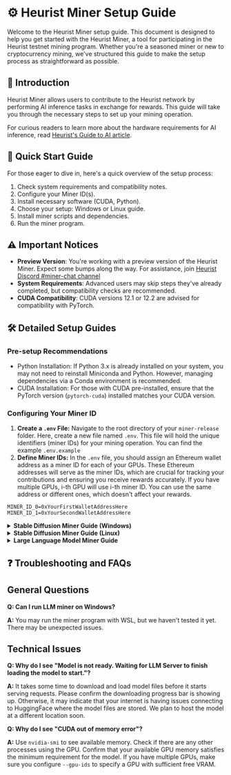 # ⚙️ Heurist Miner Setup Guide

Welcome to the Heurist Miner setup guide. This document is designed to help you get started with the Heurist Miner, a tool for participating in the Heurist testnet mining program. Whether you're a seasoned miner or new to cryptocurrency mining, we've structured this guide to make the setup process as straightforward as possible.

## 📖 Introduction

Heurist Miner allows users to contribute to the Heurist network by performing AI inference tasks in exchange for rewards. This guide will take you through the necessary steps to set up your mining operation.

For curious readers to learn more about the hardware requirements for AI inference, read [Heurist's Guide to AI article](https://heuristai.medium.com/heurists-guide-to-ai-beginner-s-series-part-2-db77458a62dd).

## 🚀 Quick Start Guide

For those eager to dive in, here's a quick overview of the setup process:

1. Check system requirements and compatibility notes.
2. Configure your Miner ID(s).
3. Install necessary software (CUDA, Python).
4. Choose your setup: Windows or Linux guide.
5. Install miner scripts and dependencies.
6. Run the miner program.

## ⚠️ Important Notices

- **Preview Version**: You're working with a preview version of the Heurist Miner. Expect some bumps along the way. For assistance, join [Heurist Discord #miner-chat channel]( https://discord.com/invite/heuristai)
- **System Requirements**: Advanced users may skip steps they've already completed, but compatibility checks are recommended.
- **CUDA Compatibility**: CUDA versions 12.1 or 12.2 are advised for compatibility with PyTorch.

## 🛠️ Detailed Setup Guides

### Pre-setup Recommendations

- Python Installation: If Python 3.x is already installed on your system, you may not need to reinstall Miniconda and Python. However, managing dependencies via a Conda environment is recommended.
- CUDA Installation: For those with CUDA pre-installed, ensure that the PyTorch version (`pytorch-cuda`) installed matches your CUDA version.


### Configuring Your Miner ID

1. **Create a `.env` File:** Navigate to the root directory of your `miner-release` folder. Here, create a new file named `.env`. This file will hold the unique identifiers (miner IDs) for your mining operation. You can find the example `.env.example`
2. **Define Miner IDs:** In the `.env` file, you should assign an Ethereum wallet address as a miner ID for each of your GPUs. These Ethereum addresses will serve as the miner IDs, which are crucial for tracking your contributions and ensuring you receive rewards accurately. If you have multiple GPUs, i-th GPU will use i-th miner ID. You can use the same address or different ones, which doesn't affect your rewards.

```plaintext
MINER_ID_0=0xYourFirstWalletAddressHere
MINER_ID_1=0xYourSecondWalletAddressHere
```
<details>
<summary><b>Stable Diffusion Miner Guide (Windows)</b></summary>

#### Step 1. (Optional) Update GPU drivers

1. Go to the [NVIDIA Driver Downloads](https://www.nvidia.com/Download/index.aspx) page.

2. Select your GPU model and OS.

3. Download and install the latest driver. Restart your PC if necessary.

#### Step 2. Install Miniconda

1. Download the Miniconda Installer. 
- Visit the [Miniconda Downloads page](https://docs.conda.io/projects/miniconda/en/latest/). 
- Get the latest Windows 64-bit version for Python 3.11.
conda activate pytorch-gpu-python-3-10.
#### Step 3. Create a Conda Environment

1. Open a command prompt (Win + X > “Command Prompt”).

2. Create the Environment:
- Type `conda create --name gpu-3-11 python=3.11` (or choose your Python version).
- Press Enter and wait for the process to finish.

3. Activate the Environment
- Type `conda activate gpu-3-11`

#### Step 4: Install CUDA Toolkit
1. Download and Install CUDA:
- Visit the [CUDA Toolkit 12.1 download page](https://developer.nvidia.com/cuda-12-1-0-download-archive?target_os=Windows&target_arch=x86_64&target_version=11&target_type=exe_local).
- Select your OS version.
- Download and install it by following the prompts.

#### Step 5: Install PyTorch with GPU Support
1. Go to the [PyTorch Install Page](https://pytorch.org/get-started/locally/).
- Set Your Preferences: Choose PyTorch, Conda, CUDA 12.1
- Install PyTorch: Copy the generated command (like `conda install pytorch torchvision torchaudio pytorch-cuda=12.1 -c pytorch -c nvidia`). Paste it in the Command Prompt and hit Enter.

#### Step 6: Download Miner Scripts
1. Run `git clone https://github.com/heurist-network/miner-release` in command prompt. Or Click "Code -> Download ZIP" in this [Github repo - miner-release](https://github.com/heurist-network/miner-release) to download miner scripts.

#### Step 7: Install Dependencies from `requirements.txt`

1. Open Your Command Prompt
- Make sure you're still in your Conda environment. If not, activate it again with `conda activate gpu-3-11`

2. Navigate to `miner-release` folder
- Use the cd command to change directories to where `requirements.txt` is located. For example, `cd C:\Users\YourUsername\Documents\miner-release`.

3. Install Dependencies:
- `Run the command pip install -r requirements.txt`. This command tells pip (Python's package installer) to install all the packages listed in your requirements.txt file.

#### Step 8. Configuring Your Miner ID with a .env File
See the top of this guide.

#### Step 9. Run the miner program
1. Run `python3 sd-miner-v1.x.x.py` (select the latest version of file) in Conda environment command prompt.

2. Type `yes` when the program prompts you to download model files. It will take a while to download all models. The program will start processing automatically once it completes downloading.

#### Step 10. (Optional) Enhancing Your Mining Experience with CLI Options
To optimize and customize your mining operations, you can utilize the following command line interface (CLI) options when starting the miner:

#### `--log-level`
Control the verbosity of the miner's log messages by setting the log level. Available options are `DEBUG`, `INFO` (default), `WARNING`, `ERROR`, and `CRITICAL`.
#### `--auto-confirm`
Automate the download confirmation process, especially useful in automated setups. Use `yes` to auto-confirm or stick with `no` (default) for manual confirmation.
#### `--exclude-sdxl`
Exclude SDXL models. Recommended for Laptop GPUs, 3060, 4060, or if you are running LLM miner alongside SD miner on a same GPU, or if your available VRAM is less than 10GB. SDXL models consumes more resources (and they also earn more rewards). Turning it off will prevent performance issues or crashes on slower GPUs.

**Usage Example:**

To enable debug-level logging and auto-confirm:
```bash
python sd-miner.py --log-level DEBUG --auto-confirm yes
```

To exclude SDXL models:
```bash
python sd-miner.py --exclude-sdxl
```

Congratulations! 🌟 You're now set to serve image generation requests. You don't need to keep it up 24/7. Feel free to close the program whenever you need your GPU like playing video games or streaming videos.

</details>

<details>
<summary><b>Stable Diffusion Miner Guide (Linux)</b></summary>
This guide assumes you're familiar with the terminal and basic Linux commands. Most steps are similar to the Windows setup, with adjustments for Linux-specific commands and environments.

- Python Installation: If Python 3.x is already installed, you can skip the Miniconda installation. However, using Miniconda or Conda to manage dependencies is still recommended.
- CUDA: If CUDA is previously installed, ensure the PyTorch installation matches your CUDA version.

### Step 1. Update GPU drivers (Optional)
- Use your Linux distribution's package manager or download drivers directly from the [NVIDIA Driver Downloads](https://www.nvidia.com/Download/index.aspx). For Ubuntu, you might use commands like `sudo apt update` and `sudo ubuntu-drivers autoinstall`.

### Step 2. Install Miniconda or Conda (Optional)
- Download the Miniconda installer for Linux from the [Miniconda Downloads page](https://docs.anaconda.com/free/miniconda/).
- Use the command line to run the installer.
  
### Step 3. Create a Conda Environment
- Open a terminal.
- Create a new environment with `conda create --name gpu-3-11 python=3.11`.
- Activate the environment using `conda activate gpu-3-11`.

### Step 4: Install CUDA Toolkit
- Install CUDA from the [CUDA Toolkit download page](https://developer.nvidia.com/cuda-12-1-0-download-archive) appropriate for your Linux distribution. Follow the installation instructions provided on the NVIDIA website.

### Step 5: Install PyTorch with GPU Support
- Visit the [PyTorch installation guide](https://pytorch.org/get-started/locally/), set preferences for Linux, Conda, and the appropriate CUDA version.
- Use the provided command in the page, such as `conda install pytorch torchvision torchaudio pytorch-cuda=12.1 -c pytorch -c nvidia`, in your terminal.

### Step 6: Download Miner Scripts
- Use Git to clone the miner scripts repository with `git clone https://github.com/heurist-network/miner-release`. Alternatively, download the ZIP from the GitHub page and extract it.
  
### Step 7: Install Dependencies from requirements.txt
- Ensure you're in the Conda environment (`conda activate gpu-3-11`).
- Navigate to the miner-release directory.
- Install dependencies with `pip install -r requirements.txt`.

### Step 8. Configure your Miner ID
Use `.env` in the miner-release folder to set a unique miner_id for each GPU. (See the top of this guide. This is very important for tracking your contribution!)

### Step 9. Run the miner program
- Execute the miner script with `python3 sd-miner-v1.x.x.py` (select the latest version) in your terminal. Agree to download model files when prompted.

### Step 10. (Optional) Enhancing Your Mining Experience with CLI Options
To optimize and customize your mining operations, you can utilize the following command line interface (CLI) options when starting the miner:

#### `--log-level`
Control the verbosity of the miner's log messages by setting the log level. Available options are `DEBUG`, `INFO` (default), `WARNING`, `ERROR`, and `CRITICAL`.
#### `--auto-confirm`
Automate the download confirmation process, especially useful in automated setups. Use `yes` to auto-confirm or stick with `no` (default) for manual confirmation.
#### `--exclude-sdxl`
Exclude SDXL models. Recommended for Laptop GPUs, 3060, 4060, or if you are running LLM miner alongside SD miner on a same GPU, or if your available VRAM is less than 10GB. SDXL models consumes more resources (and they also earn more rewards). Turning it off will prevent performance issues or crashes on slower GPUs.

**Usage Example:**

To enable debug-level logging and auto-confirm:
```bash
python sd-miner.py --log-level DEBUG --auto-confirm yes
```

To exclude SDXL models:
```bash
python sd-miner.py --exclude-sdxl
```
  
### Additional Linux-Specific Tips:
- Use `screen` or `tmux` to keep the miner running in the background, especially when connected via SSH.

</details>

<details>
<summary><b>Large Language Model Miner Guide</b></summary>

We use [vLLM](https://docs.vllm.ai/en/latest/), a fast and easy-to-use library for LLM inference and serving. We have only tested the miner program on Linux.

### Prerequisites
- Make sure you have CUDA driver installed. We recommend using NVIDIA drivers with CUDA version 12.1 or 12.2. Other versions may probably work fine. Use `nvidia-smi` command to check CUDA version.
- You need enough disk space. You can find model size in [heurist-models repo](https://github.com/heurist-network/heurist-models/blob/main/models.json). Use `df -h` to see available disk space.
- You must be able to access [HuggingFace](https://huggingface.co/) from internet.

### Select a Model ID
LLMs typically consume a large amount of VRAM (Video Memory) of your GPU. Larger models have higher VRAM requirements and also have higher rewards. Read [Miner Guide Docs](https://docs.heurist.ai/guides/miner-guide) to choose a model that fits your hardware.

### Run the Setup Script
```bash
chmod +x llm-miner-starter.sh
./llm-miner-starter.sh <model_id> --miner-id-index 0 --port 8000 --gpu-ids 0
```

`model_id` is mandatory. For example, `openhermes-2.5-mistral-7b-gptq` is the smallest model that we support. It requires 12GB VRAM.

#### Meaning of Optional CLI arguments
- `--miner-id-index` specifies the index of miner_id in `.env` file to use. Default is 0 (using the first address configured)
- `--port` specifies the port to communicate with vLLM process. Default is 8000. Change this if this port is occupied.
- `--gpu-ids` specifies the GPU ID to use. Default is 0. Change this if you have multiple GPUs and want to use a different one.

#### Example startup command

To use default options:
```bash
./llm-miner-starter.sh openhermes-2.5-mistral-7b-gptq
```

To use the second address with custom port and GPU ID
```bash
./llm-miner-starter.sh openhermes-2.5-mistral-7b-gptq --miner-id-index 1 --port 8001 --gpu-ids 1
```

### If you have trouble downloading
The first time that the miner program starts up will take a long time because it needs to download the model file. You should see progress bars in the command line output. Models are saved in `$HOME/.cache/huggingface` by default. If download progress is interrupted or throws an error, press "Ctrl+C" to stop the starter script and retry. If it's still stuck, delete `$HOME/.cache/huggingface` and try again.

### If you are running 8x7b or 34b or 70b model
We notice that 8x7b, 34b, 70b model loading might take very long time (up to 1 hour) on some devices. If you keep seeing "Model is not ready" and if you don't see any error during downloading, you should wait for some more time.

</details>

## ❓ Troubleshooting and FAQs

## General Questions

**Q: Can I run LLM miner on Windows?** 

**A:** You may run the miner program with WSL, but we haven't tested it yet. There may be unexpected issues.

## Technical Issues

**Q: Why do I see "Model is not ready. Waiting for LLM Server to finish loading the model to start."?**  

**A:** It takes some time to download and load model files before it starts serving requests. Please confirm the downloading progress bar is showing up. Otherwise, it may indicate that your internet is having issues connecting to HuggingFace where the model files are stored. We plan to host the model at a different location soon.

**Q: Why do I see "CUDA out of memory error"?**  

**A:** Use `nvidia-smi` to see available memory. Check if there are any other processes using the GPU. Confirm that your available GPU memory satisfies the minimum requirement for the model. If you have multiple GPUs, make sure you configure `--gpu-ids` to specify a GPU with sufficient free VRAM.
